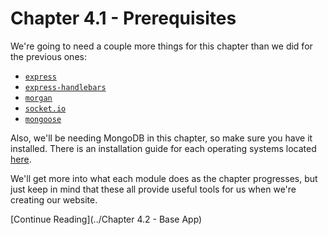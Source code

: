 # Chapter 4.1 - Prerequisites

We're going to need a couple more things for this chapter than we did for the
previous ones:

- [`express`](https://www.npmjs.com/package/express)
- [`express-handlebars`](https://www.npmjs.com/package/express-handlebars)
- [`morgan`](https://www.npmjs.com/package/morgan)
- [`socket.io`](https://www.npmjs.com/package/socket.io)
- [`mongoose`](https://www.npmjs.com/package/mongoose)

Also, we'll be needing MongoDB in this chapter, so make sure you have it
installed. There is an installation guide for each operating systems located
[here](https://docs.mongodb.com/manual/installation/#tutorials).

We'll get more into what each module does as the chapter progresses, but just
keep in mind that these all provide useful tools for us when we're creating our
website.

[Continue Reading](../Chapter 4.2 - Base App)
